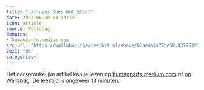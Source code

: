 ```yaml
---
title: "Laziness Does Not Exist"
date: 2021-06-20 13:43:19
icon: article
source: Wallabag
domains:
- humanparts.medium.com
src_url: "https://wallabag.thewiserbit.nl/share/62ae4afd77be58.43795321"
2021: "06"
categories:
---
```

Het oorspronkelijke artikel kan je lezen op [humanparts.medium.com](https://humanparts.medium.com/laziness-does-not-exist-3af27e312d01) of [op Wallabag](https://wallabag.thewiserbit.nl/share/62ae4afd77be58.43795321). De leestijd is ongeveer 13 minuten.